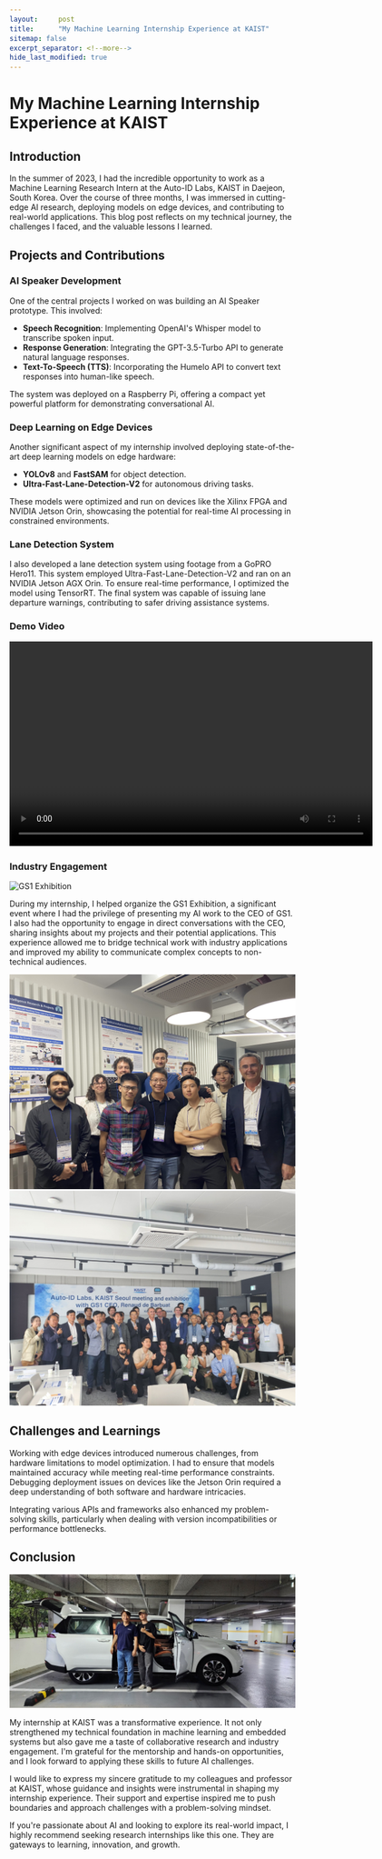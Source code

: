 ```yaml
---
layout:     post
title:      "My Machine Learning Internship Experience at KAIST"
sitemap: false
excerpt_separator: <!--more-->
hide_last_modified: true
---
```


# My Machine Learning Internship Experience at KAIST

## Introduction

In the summer of 2023, I had the incredible opportunity to work as a Machine Learning Research Intern at the Auto-ID Labs, KAIST in Daejeon, South Korea. Over the course of three months, I was immersed in cutting-edge AI research, deploying models on edge devices, and contributing to real-world applications. This blog post reflects on my technical journey, the challenges I faced, and the valuable lessons I learned.

<!--more-->

## Projects and Contributions

### AI Speaker Development

One of the central projects I worked on was building an AI Speaker prototype. This involved:

* **Speech Recognition**: Implementing OpenAI's Whisper model to transcribe spoken input.
* **Response Generation**: Integrating the GPT-3.5-Turbo API to generate natural language responses.
* **Text-To-Speech (TTS)**: Incorporating the Humelo API to convert text responses into human-like speech.

The system was deployed on a Raspberry Pi, offering a compact yet powerful platform for demonstrating conversational AI.

### Deep Learning on Edge Devices

Another significant aspect of my internship involved deploying state-of-the-art deep learning models on edge hardware:

* **YOLOv8** and **FastSAM** for object detection.
* **Ultra-Fast-Lane-Detection-V2** for autonomous driving tasks.

These models were optimized and run on devices like the Xilinx FPGA and NVIDIA Jetson Orin, showcasing the potential for real-time AI processing in constrained environments.

### Lane Detection System

I also developed a lane detection system using footage from a GoPRO Hero11. This system employed Ultra-Fast-Lane-Detection-V2 and ran on an NVIDIA Jetson AGX Orin. To ensure real-time performance, I optimized the model using TensorRT. The final system was capable of issuing lane departure warnings, contributing to safer driving assistance systems.

### Demo Video

<video controls width="640" height="360">
  <source src="https://jc2409.github.io/Andrew-Choi-Portfolio/experience/images/kaist-demo.mp4" type="video/mp4">
</video>

### Industry Engagement

![GS1 Exhibition](../images/kaist1.png)

During my internship, I helped organize the GS1 Exhibition, a significant event where I had the privilege of presenting my AI work to the CEO of GS1. I also had the opportunity to engage in direct conversations with the CEO, sharing insights about my projects and their potential applications. This experience allowed me to bridge technical work with industry applications and improved my ability to communicate complex concepts to non-technical audiences.

![GS1 Exhibition2](../images/kaist2.JPG)
![GS1 Exhibition3](../images/kaist3.JPG)

## Challenges and Learnings

Working with edge devices introduced numerous challenges, from hardware limitations to model optimization. I had to ensure that models maintained accuracy while meeting real-time performance constraints. Debugging deployment issues on devices like the Jetson Orin required a deep understanding of both software and hardware intricacies.

Integrating various APIs and frameworks also enhanced my problem-solving skills, particularly when dealing with version incompatibilities or performance bottlenecks.

## Conclusion

![photo with my professor](../images/kaist5.JPG)

My internship at KAIST was a transformative experience. It not only strengthened my technical foundation in machine learning and embedded systems but also gave me a taste of collaborative research and industry engagement. I'm grateful for the mentorship and hands-on opportunities, and I look forward to applying these skills to future AI challenges.

I would like to express my sincere gratitude to my colleagues and professor at KAIST, whose guidance and insights were instrumental in shaping my internship experience. Their support and expertise inspired me to push boundaries and approach challenges with a problem-solving mindset.

If you're passionate about AI and looking to explore its real-world impact, I highly recommend seeking research internships like this one. They are gateways to learning, innovation, and growth.